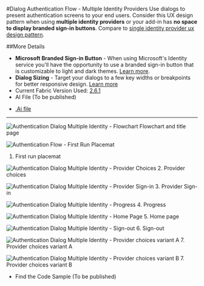 #Dialog Authentication Flow - Multiple Identity Providers
Use dialogs to present authentication screens to your end users. Consider this UX design pattern when using **multiple identity providers** or your add-in has **no space to display branded sign-in buttons**. Compare to [single identity provider ux design pattern](Authentication_Dialog_Single_ID.md).

##More Details
- **Microsoft Branded Sign-in Button** - When using Microsoft's Identity service you'll have the opportunity to use a branded sign-in button that is customizable to light and dark themes. [Learn more](https://azure.microsoft.com/en-us/documentation/articles/active-directory-branding-guidelines/#visual-guidance-for-sign-in).
- **Dialog Sizing** - Target your dialogs to a few key widths or breakpoints for better responsive design. [Learn more](https://msdn.microsoft.com/windows/uwp/layout/screen-sizes-and-breakpoints-for-responsive-design)
- Current Fabric Version Used: [2.6.1](https://github.com/OfficeDev/office-ui-fabric-core/releases/tag/2.6.1)
- AI File (To be published)

* [.Ai file](https://github.com/OfficeDev/Office-Add-in-UX-Design-Patterns/blob/master/Patterns/Source%20Files/Authentication_Dialog_Multiple_ID.ai?raw=true)

***
![Authentication Dialog Multiple Identity - Flowchart](https://raw.githubusercontent.com/OfficeDev/Office-Add-in-UX-Design-Patterns/daniel/Patterns/Assets/Authentication_Dialog_Multiple_ID/titlePage.jpg)
Flowchart and title page


![Authentication Flow - First Run Placemat](https://raw.githubusercontent.com/OfficeDev/Office-Add-in-UX-Design-Patterns/daniel/Patterns/Assets/Authentication_Dialog_Single_ID/auth_dialog_multiid_fre.jpg)
1. First run placemat


![Authentication Dialog Multiple Identity - Provider Choices](https://raw.githubusercontent.com/OfficeDev/Office-Add-in-UX-Design-Patterns/daniel/Patterns/Assets/Authentication_Dialog_Single_ID/auth_dialog_multiid_choices.jpg)
2. Provider choices


![Authentication Dialog Multiple Identity - Provider Sign-in](https://raw.githubusercontent.com/OfficeDev/Office-Add-in-UX-Design-Patterns/daniel/Patterns/Assets/Authentication_Dialog_Single_ID/auth_dialog_multiid_providerui.jpg)
3. Provider Sign-in


![Authentication Dialog Multiple Identity - Progress](https://raw.githubusercontent.com/OfficeDev/Office-Add-in-UX-Design-Patterns/daniel/Patterns/Assets/Authentication_Dialog_Single_ID/auth_dialog_multiid_progress.jpg)
4. Progress


![Authentication Dialog Multiple Identity - Home Page](https://raw.githubusercontent.com/OfficeDev/Office-Add-in-UX-Design-Patterns/daniel/Patterns/Assets/Authentication_Dialog_Single_ID/auth_dialog_multiid_homepage.jpg)
5. Home page


![Authentication Dialog Multiple Identity - Sign-out](https://raw.githubusercontent.com/OfficeDev/Office-Add-in-UX-Design-Patterns/daniel/Patterns/Assets/Authentication_Dialog_Single_ID/auth_dialog_multiid_signout.jpg)
6. Sign-out


![Authentication Dialog Multiple Identity - Provider choices variant A](https://raw.githubusercontent.com/OfficeDev/Office-Add-in-UX-Design-Patterns/daniel/Patterns/Assets/Authentication_Dialog_Single_ID/auth_dialog_multiid_variantA.jpg)
7. Provider choices variant A

![Authentication Dialog Multiple Identity - Provider choices variant B](https://raw.githubusercontent.com/OfficeDev/Office-Add-in-UX-Design-Patterns/daniel/Patterns/Assets/Authentication_Dialog_Single_ID/auth_dialog_multiid_variantB.jpg)
7. Provider choices variant B

- Find the Code Sample (To be published)
